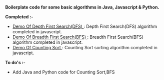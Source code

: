 <html>
<body>
<p><strong>Boilerplate code for some basic algorithms in Java, Javascript &amp; Python.</strong></p>

<p><strong>Completed :-</strong></p>

<ul>
<li><a href='https://vaibhavajaygupta.github.io/boilerplate-algorithms/DepthFirstSearch/javascript-boilerplate/dfs.html'  target="_blank">Demo Of Depth First Search(DFS) </a> : Depth First Search(DFS) algorithm completed in javascript. </li>
<li><a href='https://vaibhavajaygupta.github.io/boilerplate-algorithms/BreadthFirstSearch/javascript-boilerplate/bfs.html'  target="_blank">Demo Of Breadth First Search(BFS) </a> : Breadth First Search(BFS) algorithm completed in javascript. </li>
<li><a href='https://vaibhavajaygupta.github.io/boilerplate-algorithms/CountingSort/JavascriptBoilerplate/CountingSort.html'  target="_blank">Demo Of Counting Sort </a> : Counting Sort sorting algorithm completed in javascript. </li>
	

</ul>

<p><strong>To do's :-</strong></p>

<ul>
	<li>Add Java and Python code for Counting Sort,BFS</li>
</ul>


</body>
</html>
